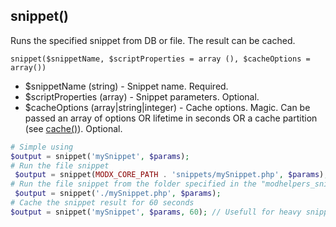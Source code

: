 ## snippet()
Runs the specified snippet from DB or file. The result can be cached.

```snippet($snippetName, $scriptProperties = array (), $cacheOptions = array())```
- $snippetName (string) - Snippet name. Required.
- $scriptProperties (array) - Snippet parameters. Optional.
- $cacheOptions (array|string|integer) - Cache options. Magic. Can be passed an array of options OR lifetime in seconds OR a cache partition (see [cache()](./core/components/modhelpers/docs/en/cache.md)). Optional.   

```php
# Simple using
$output = snippet('mySnippet', $params);
# Run the file snippet
 $output = snippet(MODX_CORE_PATH . 'snippets/mySnippet.php', $params);
# Run the file snippet from the folder specified in the "modhelpers_snippet_path" system setting.
 $output = snippet('./mySnippet.php', $params);
# Cache the snippet result for 60 seconds
$output = snippet('mySnippet', $params, 60); // Usefull for heavy snippets
```